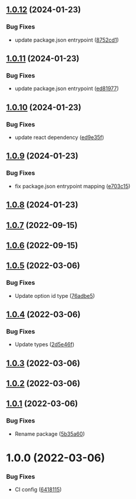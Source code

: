 ## [1.0.12](https://github.com/rostyk-begey/react-checkbox-hook/compare/v1.0.11...v1.0.12) (2024-01-23)


### Bug Fixes

* update package.json entrypoint ([8752cd1](https://github.com/rostyk-begey/react-checkbox-hook/commit/8752cd188448ffdefb5845f2d82a073912e0c8c6))

## [1.0.11](https://github.com/rostyk-begey/react-checkbox-hook/compare/v1.0.10...v1.0.11) (2024-01-23)


### Bug Fixes

* update package.json entrypoint ([ed81977](https://github.com/rostyk-begey/react-checkbox-hook/commit/ed81977a71b147e48906a33dd517b1e336df5b15))

## [1.0.10](https://github.com/rostyk-begey/react-checkbox-hook/compare/v1.0.9...v1.0.10) (2024-01-23)


### Bug Fixes

* update react dependency ([ed9e35f](https://github.com/rostyk-begey/react-checkbox-hook/commit/ed9e35fcdca1e83e3581f04e501190524589668a))

## [1.0.9](https://github.com/rostyk-begey/react-checkbox-hook/compare/v1.0.8...v1.0.9) (2024-01-23)


### Bug Fixes

* fix package.json entrypoint mapping ([e703c15](https://github.com/rostyk-begey/react-checkbox-hook/commit/e703c15da2f37a41c148b0c314ebac8271c6128f))

## [1.0.8](https://github.com/rostyk-begey/react-checkbox-hook/compare/v1.0.7...v1.0.8) (2024-01-23)

## [1.0.7](https://github.com/rostyk-begey/react-checkbox-hook/compare/v1.0.6...v1.0.7) (2022-09-15)

## [1.0.6](https://github.com/rostyk-begey/react-checkbox-hook/compare/v1.0.5...v1.0.6) (2022-09-15)

## [1.0.5](https://github.com/rostyk-begey/react-checkbox-hook/compare/v1.0.4...v1.0.5) (2022-03-06)


### Bug Fixes

* Update option id type ([76adbe5](https://github.com/rostyk-begey/react-checkbox-hook/commit/76adbe53fa07e7e436dc7a3d7649eddf985bfad1))

## [1.0.4](https://github.com/rostyk-begey/react-checkbox-hook/compare/v1.0.3...v1.0.4) (2022-03-06)


### Bug Fixes

* Update types ([2d5e46f](https://github.com/rostyk-begey/react-checkbox-hook/commit/2d5e46f411c8c53dc4876d5d72c082a2c7c2142a))

## [1.0.3](https://github.com/rostyk-begey/react-checkbox-hook/compare/v1.0.2...v1.0.3) (2022-03-06)

## [1.0.2](https://github.com/rostyk-begey/react-checkbox-hook/compare/v1.0.1...v1.0.2) (2022-03-06)

## [1.0.1](https://github.com/rostyk-begey/react-checkbox-hook/compare/v1.0.0...v1.0.1) (2022-03-06)


### Bug Fixes

* Rename package ([5b35a60](https://github.com/rostyk-begey/react-checkbox-hook/commit/5b35a60c6800ba5f12d116f4aa37bda310ca0505))

# 1.0.0 (2022-03-06)


### Bug Fixes

* CI config ([6418115](https://github.com/rostyk-begey/react-checkbox/commit/64181158e9a19f3b42542fd0eca90ac7b110518d))
